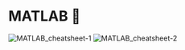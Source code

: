 # MATLAB 📕

![MATLAB_cheatsheet-1](https://user-images.githubusercontent.com/96662693/188971297-cc49a1a4-ba94-4bd7-9909-d230305e45ca.png)
![MATLAB_cheatsheet-2](https://user-images.githubusercontent.com/96662693/188971302-af2601c9-fde4-439a-92f7-636f12f919b6.png)
